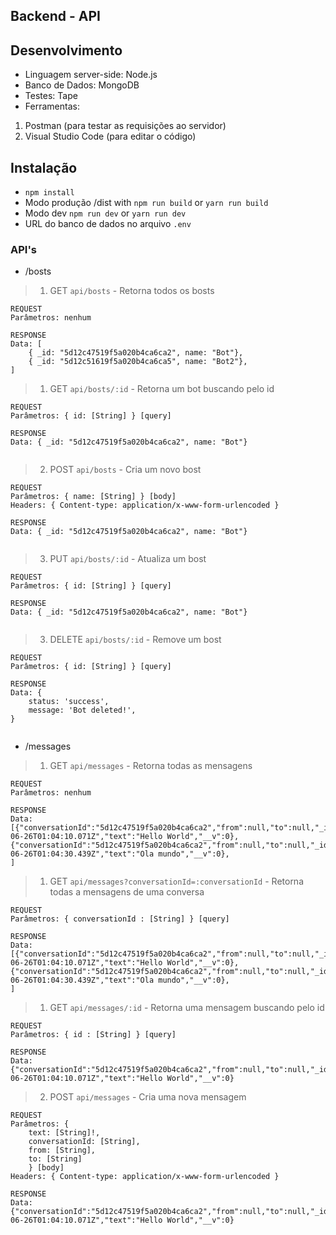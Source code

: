 Backend - API
---
## Desenvolvimento
- Linguagem server-side: Node.js
- Banco de Dados: MongoDB
- Testes: Tape
- Ferramentas: 
1. Postman (para testar as requisições ao servidor)
2. Visual Studio Code (para editar o código)

## Instalação
- `npm install`
- Modo produção /dist with `npm run build` or `yarn run build`
- Modo dev `npm run dev` or `yarn run dev`
- URL do banco de dados no arquivo `.env`

### API's
- /bosts
>1. GET `api/bosts` - Retorna todos os bosts
```
REQUEST
Parâmetros: nenhum

RESPONSE
Data: [
    { _id: "5d12c47519f5a020b4ca6ca2", name: "Bot"}, 
    { _id: "5d12c51619f5a020b4ca6ca5", name: "Bot2"}, 
]
```
>1. GET `api/bosts/:id` - Retorna um bot buscando pelo id
```
REQUEST
Parâmetros: { id: [String] } [query]

RESPONSE
Data: { _id: "5d12c47519f5a020b4ca6ca2", name: "Bot"}
    
```
>2. POST `api/bosts` - Cria um novo bost
```
REQUEST
Parâmetros: { name: [String] } [body]
Headers: { Content-type: application/x-www-form-urlencoded }

RESPONSE
Data: { _id: "5d12c47519f5a020b4ca6ca2", name: "Bot"}
    
```
>3. PUT `api/bosts/:id` - Atualiza um bost
```
REQUEST
Parâmetros: { id: [String] } [query]

RESPONSE
Data: { _id: "5d12c47519f5a020b4ca6ca2", name: "Bot"}
    
```

>3. DELETE `api/bosts/:id` - Remove um bost
```
REQUEST
Parâmetros: { id: [String] } [query]

RESPONSE
Data: {
    status: 'success',
    message: 'Bot deleted!',
}
    
```


- /messages
>1. GET `api/messages` - Retorna todas as mensagens
```
REQUEST
Parâmetros: nenhum

RESPONSE
Data: [{"conversationId":"5d12c47519f5a020b4ca6ca2","from":null,"to":null,"_id":"5d12c48a19f5a020b4ca6ca3","timestamp":"2019-06-26T01:04:10.071Z","text":"Hello World","__v":0},{"conversationId":"5d12c47519f5a020b4ca6ca2","from":null,"to":null,"_id":"5d12c49e19f5a020b4ca6ca4","timestamp":"2019-06-26T01:04:30.439Z","text":"Ola mundo","__v":0},
]
```
>1. GET `api/messages?conversationId=:conversationId` - Retorna todas a mensagens de uma conversa
```
REQUEST
Parâmetros: { conversationId : [String] } [query]

RESPONSE
Data: [{"conversationId":"5d12c47519f5a020b4ca6ca2","from":null,"to":null,"_id":"5d12c48a19f5a020b4ca6ca3","timestamp":"2019-06-26T01:04:10.071Z","text":"Hello World","__v":0},{"conversationId":"5d12c47519f5a020b4ca6ca2","from":null,"to":null,"_id":"5d12c49e19f5a020b4ca6ca4","timestamp":"2019-06-26T01:04:30.439Z","text":"Ola mundo","__v":0},
]
```
>1. GET `api/messages/:id` - Retorna uma mensagem buscando pelo id
```
REQUEST
Parâmetros: { id : [String] } [query]

RESPONSE
Data: {"conversationId":"5d12c47519f5a020b4ca6ca2","from":null,"to":null,"_id":"5d12c48a19f5a020b4ca6ca3","timestamp":"2019-06-26T01:04:10.071Z","text":"Hello World","__v":0}
```
>2. POST `api/messages` - Cria uma nova mensagem
```
REQUEST
Parâmetros: { 
    text: [String]!, 
    conversationId: [String], 
    from: [String], 
    to: [String] 
    } [body]
Headers: { Content-type: application/x-www-form-urlencoded }

RESPONSE
Data: {"conversationId":"5d12c47519f5a020b4ca6ca2","from":null,"to":null,"_id":"5d12c48a19f5a020b4ca6ca3","timestamp":"2019-06-26T01:04:10.071Z","text":"Hello World","__v":0}
    
```